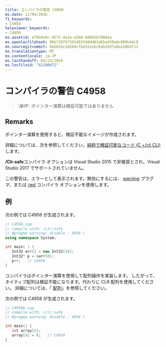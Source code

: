 ```yaml
---
title: コンパイラの警告 C4958
ms.date: 11/04/2016
f1_keywords:
- C4958
helpviewer_keywords:
- C4958
ms.assetid: e79b9e9c-d572-4a3a-a3b6-60962b70864a
ms.openlocfilehash: 96b73975f391493340dd01d85ad30a8c888b44c0
ms.sourcegitcommit: 0ab61bc3d2b6cfbd52a16c6ab2b97a8ea1864f12
ms.translationtype: MT
ms.contentlocale: ja-JP
ms.lasthandoff: 04/23/2019
ms.locfileid: "62208072"
---
```

# <a name="compiler-warning-c4958"></a>コンパイラの警告 C4958

> '*操作*': ポインター演算は検証可能ではありません

## <a name="remarks"></a>Remarks

ポインター演算を使用すると、検証不能なイメージが作成されます。

詳細については、次を参照してください。[純粋で検証可能なコード (C +/cli CLI)](../../dotnet/pure-and-verifiable-code-cpp-cli.md)します。

**/Clr:safe**コンパイラ オプションは Visual Studio 2015 で非推奨とされ、Visual Studio 2017 でサポートされていません。

この警告は、エラーとして表示されます。無効にするには、 [warning](../../preprocessor/warning.md) プラグマ、または [/wd](../../build/reference/compiler-option-warning-level.md) コンパイラ オプションを使用します。

## <a name="example"></a>例

次の例では C4958 が生成されます。

```cpp
// C4958.cpp
// compile with: /clr:safe
// #pragma warning( disable : 4958 )
using namespace System;

int main( ) {
   Int32 arr[] = new Int32[10];
   Int32* p = &arr[0];
   p++;   // C4958
}
```

コンパイラはポインター演算を使用して配列操作を実装します。 したがって、ネイティブ配列は検証不能になります。代わりに CLR 配列を使用してください。 詳細については、「 [配列](../../extensions/arrays-cpp-component-extensions.md)」を参照してください。

次の例では C4958 が生成されます。

```cpp
// C4958b.cpp
// compile with: /clr:safe
// #pragma warning( disable : 4958 )

int main() {
   int array[5];
   array[4] = 0;   // C4958
}
```
